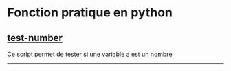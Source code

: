 # Fonction pratique en python
<h2><a href="https://github.com/Raphskl/python-useful-function/blob/main/test-number.py">test-number</a></h2>
Ce script permet de tester si une variable a est un nombre

***

